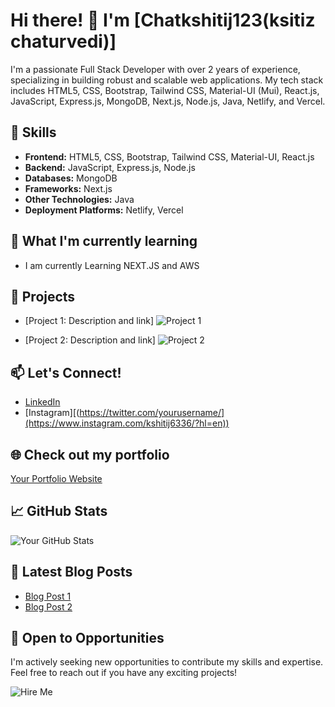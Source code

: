 # Hi there! 👋 I'm [Chatkshitij123(ksitiz chaturvedi)]

I'm a passionate Full Stack Developer with over 2 years of experience, specializing in building robust and scalable web applications. My tech stack includes HTML5, CSS, Bootstrap, Tailwind CSS, Material-UI (Mui), React.js, JavaScript, Express.js, MongoDB, Next.js, Node.js, Java, Netlify, and Vercel.

## 🚀 Skills

- **Frontend:** HTML5, CSS, Bootstrap, Tailwind CSS, Material-UI, React.js
- **Backend:** JavaScript, Express.js, Node.js
- **Databases:** MongoDB
- **Frameworks:** Next.js
- **Other Technologies:** Java
- **Deployment Platforms:** Netlify, Vercel

## 🌱 What I'm currently learning

- I am currently Learning NEXT.JS and AWS

## 🔧 Projects

- [Project 1: Description and link]
  ![Project 1](url_to_image)

- [Project 2: Description and link]
  ![Project 2](url_to_image)

## 📫 Let's Connect!

- [LinkedIn]([https://www.linkedin.com/in/yourusername/](https://www.linkedin.com/in/ksitiz-chaturvedi-47a53a228/))
- [Instagram][(https://twitter.com/yourusername/](https://www.instagram.com/kshitij6336/?hl=en))

## 🌐 Check out my portfolio

[Your Portfolio Website](https://www.yourportfolio.com)

## 📈 GitHub Stats

![Your GitHub Stats](https://github-readme-stats.vercel.app/api?username=yourusername&show_icons=true&hide_border=true)

## 📝 Latest Blog Posts

- [Blog Post 1](https://yourblog.com/post1)
- [Blog Post 2](https://yourblog.com/post2)

## 💼 Open to Opportunities

I'm actively seeking new opportunities to contribute my skills and expertise. Feel free to reach out if you have any exciting projects!

![Hire Me]([url_to_hire_me_button](https://tse2.mm.bing.net/th?id=OIP.97hE1-3tps_IH5urDsJXhAAAAA&pid=Api&P=0&h=180)https://tse2.mm.bing.net/th?id=OIP.97hE1-3tps_IH5urDsJXhAAAAA&pid=Api&P=0&h=180)
